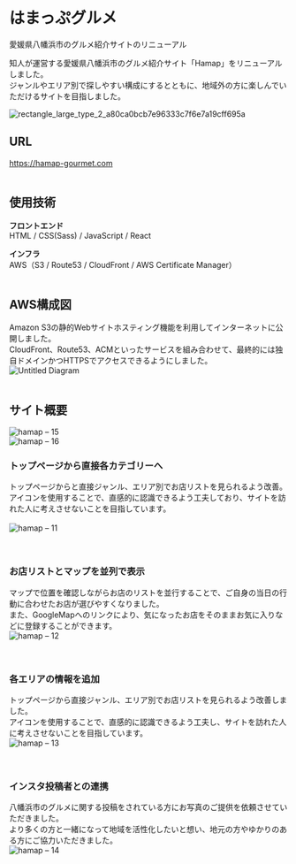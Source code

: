 # はまっぷグルメ

愛媛県八幡浜市のグルメ紹介サイトのリニューアル

知人が運営する愛媛県八幡浜市のグルメ紹介サイト「Hamap」をリニューアルしました。  
ジャンルやエリア別で探しやすい構成にするとともに、地域外の方に楽しんでいただけるサイトを目指しました。

![rectangle_large_type_2_a80ca0bcb7e96333c7f6e7a19cff695a](https://user-images.githubusercontent.com/70832534/103057299-7141df80-45e2-11eb-8e63-b54f683afdf4.jpg)  

## URL
<https://hamap-gourmet.com>  
</br>

## 使用技術
<strong>フロントエンド</strong>  
HTML / CSS(Sass) / JavaScript / React   

<strong>インフラ</strong>  
AWS（S3 / Route53 / CloudFront / AWS Certificate Manager）  
</br>

## AWS構成図
Amazon S3の静的Webサイトホスティング機能を利用してインターネットに公開しました。  
CloudFront、Route53、ACMといったサービスを組み合わせて、最終的には独自ドメインかつHTTPSでアクセスできるようにしました。
</br>
![Untitled Diagram](https://user-images.githubusercontent.com/70832534/102887843-f91cd200-449a-11eb-90d1-9dec4ce42378.png)  
</br>

## サイト概要
![hamap – 15](https://user-images.githubusercontent.com/70832534/103165532-7ca03f80-485c-11eb-8e23-f978db84711d.jpg)  
![hamap – 16](https://user-images.githubusercontent.com/70832534/103165533-8033c680-485c-11eb-943d-e98df56fab0d.jpg)
<!--
### 現状
<strong>地域外の方向けの説明が不足しており、かつ、情報がまとまっていない。</strong>  

* お店の位置を示すマップがなく、具体的な位置が俯瞰で見れない。  
* グルメと関係が薄い情報が掲載されており、情報が散らばっている。  
* トップページから各カテゴリーの詳細情報までが遠い。  
* 地域についての説明がなく、内向きになっている。  
</br>
</br>

### 改善と方針
<strong>地域外の方にもわかりやすく情報を届けるために、簡単に情報にたどり着ける構造にするとともに、八幡浜市についての情報も追加する。</strong>  

* お店の位置を示すマップがなく、具体的な位置が俯瞰で見れない。  
* グルメと関係が薄い情報が掲載されており、情報が散らばっている。  
* トップページから各カテゴリーの詳細情報までが遠い。  
</br>
</br>

<strong>目的</strong>  
地域外からの新規顧客を増やす  
<strong>目標</strong>  
当サイトを経由してお店の予約がなされる  
<strong>ターゲット</strong>  
20〜40代の男女で、旅行や地域のグルメが好きなフットワークが軽い方  
</br>
-->

### トップページから直接各カテゴリーへ
トップページからと直接ジャンル、エリア別でお店リストを見られるよう改善。  
アイコンを使用することで、直感的に認識できるよう工夫しており、サイトを訪れた人に考えさせないことを目指しています。  
</br>
![hamap – 11](https://user-images.githubusercontent.com/70832534/103165290-2a115400-4859-11eb-891d-5e4aa01dcfcd.jpg)  
</br>
</br>
### お店リストとマップを並列で表示
マップで位置を確認しながらお店のリストを並行することで、ご自身の当日の行動に合わせたお店が選びやすくなりました。  
また、GoogleMapへのリンクにより、気になったお店をそのままお気に入りなどに登録することができます。
</br>
![hamap – 12](https://user-images.githubusercontent.com/70832534/103165294-2ed60800-4859-11eb-8f2a-26a1e6d45d76.jpg)  
</br>
</br>
### 各エリアの情報を追加
トップページから直接ジャンル、エリア別でお店リストを見られるよう改善しました。  
アイコンを使用することで、直感的に認識できるよう工夫し、サイトを訪れた人に考えさせないことを目指しています。
</br>
![hamap – 13](https://user-images.githubusercontent.com/70832534/103165295-2f6e9e80-4859-11eb-9544-57b0d0bf1289.jpg)  
</br>
</br>
### インスタ投稿者との連携
八幡浜市のグルメに関する投稿をされている方にお写真のご提供を依頼させていただきました。  
より多くの方と一緒になって地域を活性化したいと想い、地元の方やゆかりのある方にご協力いただきました。
</br>
![hamap – 14](https://user-images.githubusercontent.com/70832534/103165715-7d39d580-485e-11eb-8174-e17c5d15d375.jpg)
